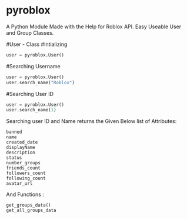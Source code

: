 # pyroblox
A Python Module Made with the Help for Roblox API. Easy Useable User and Group Classes.

#User - Class
#Intializing
```py
user = pyroblox.User()
```
#Searching Username
```py
user = pyroblox.User()
user.search_name("Roblox")
```
#Searching User ID
```py
user = pyroblox.User()
user.search_name(1)
```

Searching user ID and Name returns the Given Below list of Attributes:
```
banned
name
created_date
displayName
description
status
number_groups
friends_count
followers_count
following_count
avatar_url
```
And Functions :
```
get_groups_data()
get_all_groups_data
```
